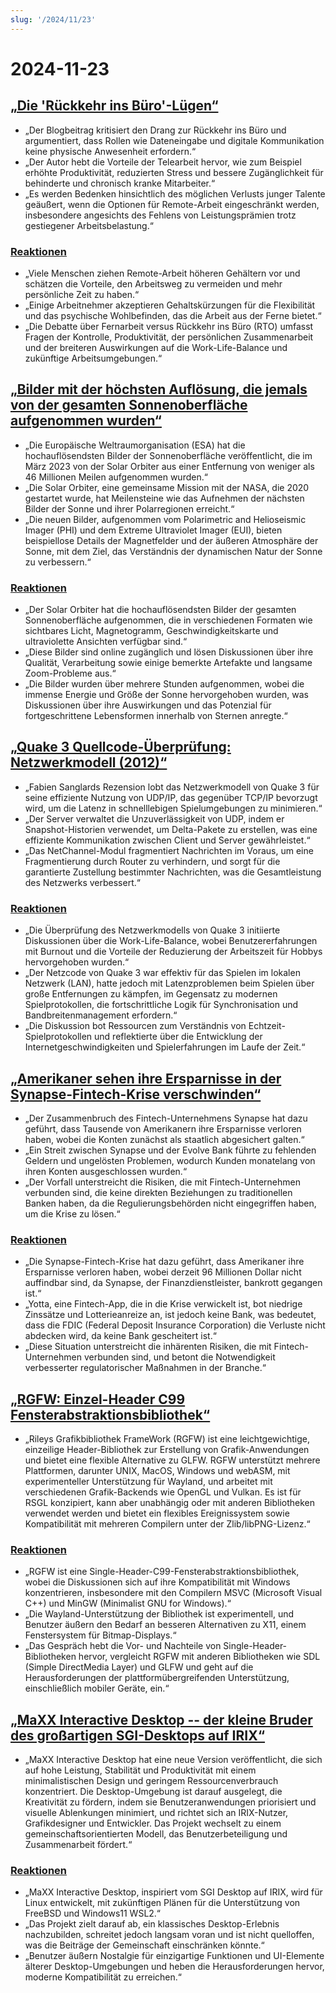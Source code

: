 ```yaml
---
slug: '/2024/11/23'
---
```


# 2024-11-23

## [„Die 'Rückkehr ins Büro'-Lügen“](https://blog.avas.space/rto/)

- „Der Blogbeitrag kritisiert den Drang zur Rückkehr ins Büro und argumentiert, dass Rollen wie Dateneingabe und digitale Kommunikation keine physische Anwesenheit erfordern.“
- „Der Autor hebt die Vorteile der Telearbeit hervor, wie zum Beispiel erhöhte Produktivität, reduzierten Stress und bessere Zugänglichkeit für behinderte und chronisch kranke Mitarbeiter.“
- „Es werden Bedenken hinsichtlich des möglichen Verlusts junger Talente geäußert, wenn die Optionen für Remote-Arbeit eingeschränkt werden, insbesondere angesichts des Fehlens von Leistungsprämien trotz gestiegener Arbeitsbelastung.“

### [Reaktionen](https://news.ycombinator.com/item?id=42221623)

- „Viele Menschen ziehen Remote-Arbeit höheren Gehältern vor und schätzen die Vorteile, den Arbeitsweg zu vermeiden und mehr persönliche Zeit zu haben.“
- „Einige Arbeitnehmer akzeptieren Gehaltskürzungen für die Flexibilität und das psychische Wohlbefinden, das die Arbeit aus der Ferne bietet.“
- „Die Debatte über Fernarbeit versus Rückkehr ins Büro (RTO) umfasst Fragen der Kontrolle, Produktivität, der persönlichen Zusammenarbeit und der breiteren Auswirkungen auf die Work-Life-Balance und zukünftige Arbeitsumgebungen.“

## [„Bilder mit der höchsten Auflösung, die jemals von der gesamten Sonnenoberfläche aufgenommen wurden“](https://www.smithsonianmag.com/smart-news/check-out-the-highest-resolution-images-ever-captured-of-the-suns-entire-surface-180985518/)

- „Die Europäische Weltraumorganisation (ESA) hat die hochauflösendsten Bilder der Sonnenoberfläche veröffentlicht, die im März 2023 von der Solar Orbiter aus einer Entfernung von weniger als 46 Millionen Meilen aufgenommen wurden.“
- „Die Solar Orbiter, eine gemeinsame Mission mit der NASA, die 2020 gestartet wurde, hat Meilensteine wie das Aufnehmen der nächsten Bilder der Sonne und ihrer Polarregionen erreicht.“
- „Die neuen Bilder, aufgenommen vom Polarimetric and Helioseismic Imager (PHI) und dem Extreme Ultraviolet Imager (EUI), bieten beispiellose Details der Magnetfelder und der äußeren Atmosphäre der Sonne, mit dem Ziel, das Verständnis der dynamischen Natur der Sonne zu verbessern.“

### [Reaktionen](https://news.ycombinator.com/item?id=42220155)

- „Der Solar Orbiter hat die hochauflösendsten Bilder der gesamten Sonnenoberfläche aufgenommen, die in verschiedenen Formaten wie sichtbares Licht, Magnetogramm, Geschwindigkeitskarte und ultraviolette Ansichten verfügbar sind.“
- „Diese Bilder sind online zugänglich und lösen Diskussionen über ihre Qualität, Verarbeitung sowie einige bemerkte Artefakte und langsame Zoom-Probleme aus.“
- „Die Bilder wurden über mehrere Stunden aufgenommen, wobei die immense Energie und Größe der Sonne hervorgehoben wurden, was Diskussionen über ihre Auswirkungen und das Potenzial für fortgeschrittene Lebensformen innerhalb von Sternen anregte.“

## [„Quake 3 Quellcode-Überprüfung: Netzwerkmodell (2012)“](https://fabiensanglard.net/quake3/network.php)

- „Fabien Sanglards Rezension lobt das Netzwerkmodell von Quake 3 für seine effiziente Nutzung von UDP/IP, das gegenüber TCP/IP bevorzugt wird, um die Latenz in schnelllebigen Spielumgebungen zu minimieren.“
- „Der Server verwaltet die Unzuverlässigkeit von UDP, indem er Snapshot-Historien verwendet, um Delta-Pakete zu erstellen, was eine effiziente Kommunikation zwischen Client und Server gewährleistet.“
- „Das NetChannel-Modul fragmentiert Nachrichten im Voraus, um eine Fragmentierung durch Router zu verhindern, und sorgt für die garantierte Zustellung bestimmter Nachrichten, was die Gesamtleistung des Netzwerks verbessert.“

### [Reaktionen](https://news.ycombinator.com/item?id=42218532)

- „Die Überprüfung des Netzwerkmodells von Quake 3 initiierte Diskussionen über die Work-Life-Balance, wobei Benutzererfahrungen mit Burnout und die Vorteile der Reduzierung der Arbeitszeit für Hobbys hervorgehoben wurden.“
- „Der Netzcode von Quake 3 war effektiv für das Spielen im lokalen Netzwerk (LAN), hatte jedoch mit Latenzproblemen beim Spielen über große Entfernungen zu kämpfen, im Gegensatz zu modernen Spielprotokollen, die fortschrittliche Logik für Synchronisation und Bandbreitenmanagement erfordern.“
- „Die Diskussion bot Ressourcen zum Verständnis von Echtzeit-Spielprotokollen und reflektierte über die Entwicklung der Internetgeschwindigkeiten und Spielerfahrungen im Laufe der Zeit.“

## [„Amerikaner sehen ihre Ersparnisse in der Synapse-Fintech-Krise verschwinden“](https://www.cnbc.com/2024/11/22/synapse-bankruptcy-thousands-of-americans-see-their-savings-vanish.html)

- „Der Zusammenbruch des Fintech-Unternehmens Synapse hat dazu geführt, dass Tausende von Amerikanern ihre Ersparnisse verloren haben, wobei die Konten zunächst als staatlich abgesichert galten.“
- „Ein Streit zwischen Synapse und der Evolve Bank führte zu fehlenden Geldern und ungelösten Problemen, wodurch Kunden monatelang von ihren Konten ausgeschlossen wurden.“
- „Der Vorfall unterstreicht die Risiken, die mit Fintech-Unternehmen verbunden sind, die keine direkten Beziehungen zu traditionellen Banken haben, da die Regulierungsbehörden nicht eingegriffen haben, um die Krise zu lösen.“

### [Reaktionen](https://news.ycombinator.com/item?id=42219407)

- „Die Synapse-Fintech-Krise hat dazu geführt, dass Amerikaner ihre Ersparnisse verloren haben, wobei derzeit 96 Millionen Dollar nicht auffindbar sind, da Synapse, der Finanzdienstleister, bankrott gegangen ist.“
- „Yotta, eine Fintech-App, die in die Krise verwickelt ist, bot niedrige Zinssätze und Lotterieanreize an, ist jedoch keine Bank, was bedeutet, dass die FDIC (Federal Deposit Insurance Corporation) die Verluste nicht abdecken wird, da keine Bank gescheitert ist.“
- „Diese Situation unterstreicht die inhärenten Risiken, die mit Fintech-Unternehmen verbunden sind, und betont die Notwendigkeit verbesserter regulatorischer Maßnahmen in der Branche.“

## [„RGFW: Einzel-Header C99 Fensterabstraktionsbibliothek“](https://github.com/ColleagueRiley/RGFW)

- „Rileys Grafikbibliothek FrameWork (RGFW) ist eine leichtgewichtige, einzeilige Header-Bibliothek zur Erstellung von Grafik-Anwendungen und bietet eine flexible Alternative zu GLFW. RGFW unterstützt mehrere Plattformen, darunter UNIX, MacOS, Windows und webASM, mit experimenteller Unterstützung für Wayland, und arbeitet mit verschiedenen Grafik-Backends wie OpenGL und Vulkan. Es ist für RSGL konzipiert, kann aber unabhängig oder mit anderen Bibliotheken verwendet werden und bietet ein flexibles Ereignissystem sowie Kompatibilität mit mehreren Compilern unter der Zlib/libPNG-Lizenz.“

### [Reaktionen](https://news.ycombinator.com/item?id=42217535)

- „RGFW ist eine Single-Header-C99-Fensterabstraktionsbibliothek, wobei die Diskussionen sich auf ihre Kompatibilität mit Windows konzentrieren, insbesondere mit den Compilern MSVC (Microsoft Visual C++) und MinGW (Minimalist GNU for Windows).“
- „Die Wayland-Unterstützung der Bibliothek ist experimentell, und Benutzer äußern den Bedarf an besseren Alternativen zu X11, einem Fenstersystem für Bitmap-Displays.“
- „Das Gespräch hebt die Vor- und Nachteile von Single-Header-Bibliotheken hervor, vergleicht RGFW mit anderen Bibliotheken wie SDL (Simple DirectMedia Layer) und GLFW und geht auf die Herausforderungen der plattformübergreifenden Unterstützung, einschließlich mobiler Geräte, ein.“

## [„MaXX Interactive Desktop -- der kleine Bruder des großartigen SGI-Desktops auf IRIX“](https://docs.maxxinteractive.com/)

- „MaXX Interactive Desktop hat eine neue Version veröffentlicht, die sich auf hohe Leistung, Stabilität und Produktivität mit einem minimalistischen Design und geringem Ressourcenverbrauch konzentriert. Die Desktop-Umgebung ist darauf ausgelegt, die Kreativität zu fördern, indem sie Benutzeranwendungen priorisiert und visuelle Ablenkungen minimiert, und richtet sich an IRIX-Nutzer, Grafikdesigner und Entwickler. Das Projekt wechselt zu einem gemeinschaftsorientierten Modell, das Benutzerbeteiligung und Zusammenarbeit fördert.“

### [Reaktionen](https://news.ycombinator.com/item?id=42218184)

- „MaXX Interactive Desktop, inspiriert vom SGI Desktop auf IRIX, wird für Linux entwickelt, mit zukünftigen Plänen für die Unterstützung von FreeBSD und Windows11 WSL2.“
- „Das Projekt zielt darauf ab, ein klassisches Desktop-Erlebnis nachzubilden, schreitet jedoch langsam voran und ist nicht quelloffen, was die Beiträge der Gemeinschaft einschränken könnte.“
- „Benutzer äußern Nostalgie für einzigartige Funktionen und UI-Elemente älterer Desktop-Umgebungen und heben die Herausforderungen hervor, moderne Kompatibilität zu erreichen.“

<head>
  <meta property="og:title" content="„Die 'Rückkehr ins Büro'-Lügen“" />
  <meta property="og:type" content="website" />
  <meta property="og:image" content="https://og.cho.sh/api/og/?title=%E2%80%9EDie%20'R%C3%BCckkehr%20ins%20B%C3%BCro'-L%C3%BCgen%E2%80%9C&subheading=Samstag%2C%2023.%20November%202024%3A%20Hacker%20News%20Zusammenfassung" />
</head>
